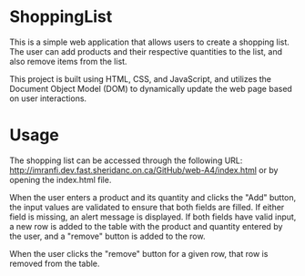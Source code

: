 # ShoppingList

This is a simple web application that allows users to create a shopping list. The user can add products and their respective quantities to the list, and also remove items from the list.

This project is built using HTML, CSS, and JavaScript, and utilizes the Document Object Model (DOM) to dynamically update the web page based on user interactions.

# Usage
The shopping list can be accessed through the following URL: http://imranfi.dev.fast.sheridanc.on.ca/GitHub/web-A4/index.html or by opening the index.html file.

When the user enters a product and its quantity and clicks the "Add" button, the input values are validated to ensure that both fields are filled. If either field is missing, an alert message is displayed. If both fields have valid input, a new row is added to the table with the product and quantity entered by the user, and a "remove" button is added to the row.

When the user clicks the "remove" button for a given row, that row is removed from the table.

